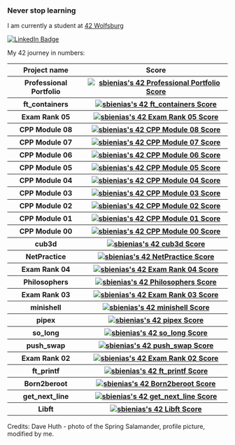 ### Never stop learning

I am currently a student at <a href="https://42wolfsburg.de/">42 Wolfsburg</a>

<div id="badges">
  <a href="https://www.linkedin.com/in/sanbie">
    <img src="https://img.shields.io/badge/LinkedIn-blue?style=for-the-badge&logo=linkedin&logoColor=white" alt="LinkedIn Badge"/></a>
</div>


<h>My 42 journey in numbers:</h>
<table>
  <tr>
    <th>Project name</th>
    <th>Score</th>
  </tr>
<tr>
	<th> Professional Portfolio 

<th> <a href="https://github.com/JaeSeoKim/badge42"><img src="https://badge42.vercel.app/api/v2/cl6f4c2bs000609jmd8iqcx6p/project/2700423" alt="sbienias's 42 Professional Portfolio Score" /></a>

<tr>
	<th> ft_containers 

<th> <a href="https://github.com/JaeSeoKim/badge42"><img src="https://badge42.vercel.app/api/v2/cl6f4c2bs000609jmd8iqcx6p/project/2629288" alt="sbienias's 42 ft_containers Score" /></a>

<tr>
	<th> Exam Rank 05 

<th> <a href="https://github.com/JaeSeoKim/badge42"><img src="https://badge42.vercel.app/api/v2/cl6f4c2bs000609jmd8iqcx6p/project/2623102" alt="sbienias's 42 Exam Rank 05 Score" /></a>

<tr>
	<th> CPP Module 08 

<th> <a href="https://github.com/JaeSeoKim/badge42"><img src="https://badge42.vercel.app/api/v2/cl6f4c2bs000609jmd8iqcx6p/project/2620500" alt="sbienias's 42 CPP Module 08 Score" /></a>

<tr>
	<th> CPP Module 07 

<th> <a href="https://github.com/JaeSeoKim/badge42"><img src="https://badge42.vercel.app/api/v2/cl6f4c2bs000609jmd8iqcx6p/project/2616639" alt="sbienias's 42 CPP Module 07 Score" /></a>

<tr>
	<th> CPP Module 06 

<th> <a href="https://github.com/JaeSeoKim/badge42"><img src="https://badge42.vercel.app/api/v2/cl6f4c2bs000609jmd8iqcx6p/project/2610216" alt="sbienias's 42 CPP Module 06 Score" /></a>

<tr>
	<th> CPP Module 05 

<th> <a href="https://github.com/JaeSeoKim/badge42"><img src="https://badge42.vercel.app/api/v2/cl6f4c2bs000609jmd8iqcx6p/project/2607374" alt="sbienias's 42 CPP Module 05 Score" /></a>

<tr>
	<th> CPP Module 04 

<th> <a href="https://github.com/JaeSeoKim/badge42"><img src="https://badge42.vercel.app/api/v2/cl6f4c2bs000609jmd8iqcx6p/project/2596255" alt="sbienias's 42 CPP Module 04 Score" /></a>

<tr>
	<th> CPP Module 03 

<th> <a href="https://github.com/JaeSeoKim/badge42"><img src="https://badge42.vercel.app/api/v2/cl6f4c2bs000609jmd8iqcx6p/project/2559368" alt="sbienias's 42 CPP Module 03 Score" /></a>

<tr>
	<th> CPP Module 02 

<th> <a href="https://github.com/JaeSeoKim/badge42"><img src="https://badge42.vercel.app/api/v2/cl6f4c2bs000609jmd8iqcx6p/project/2554568" alt="sbienias's 42 CPP Module 02 Score" /></a>

<tr>
	<th> CPP Module 01 

<th> <a href="https://github.com/JaeSeoKim/badge42"><img src="https://badge42.vercel.app/api/v2/cl6f4c2bs000609jmd8iqcx6p/project/2546840" alt="sbienias's 42 CPP Module 01 Score" /></a>

<tr>
	<th> CPP Module 00 

<th> <a href="https://github.com/JaeSeoKim/badge42"><img src="https://badge42.vercel.app/api/v2/cl6f4c2bs000609jmd8iqcx6p/project/2539925" alt="sbienias's 42 CPP Module 00 Score" /></a>

<tr>
	<th> cub3d 

<th> <a href="https://github.com/JaeSeoKim/badge42"><img src="https://badge42.vercel.app/api/v2/cl6f4c2bs000609jmd8iqcx6p/project/2535063" alt="sbienias's 42 cub3d Score" /></a>

<tr>
	<th> NetPractice 

<th> <a href="https://github.com/JaeSeoKim/badge42"><img src="https://badge42.vercel.app/api/v2/cl6f4c2bs000609jmd8iqcx6p/project/2532779" alt="sbienias's 42 NetPractice Score" /></a>

<tr>
	<th> Exam Rank 04 

<th> <a href="https://github.com/JaeSeoKim/badge42"><img src="https://badge42.vercel.app/api/v2/cl6f4c2bs000609jmd8iqcx6p/project/2532774" alt="sbienias's 42 Exam Rank 04 Score" /></a>

<tr>
	<th> Philosophers 

<th> <a href="https://github.com/JaeSeoKim/badge42"><img src="https://badge42.vercel.app/api/v2/cl6f4c2bs000609jmd8iqcx6p/project/2486330" alt="sbienias's 42 Philosophers Score" /></a>

<tr>
	<th> Exam Rank 03 

<th> <a href="https://github.com/JaeSeoKim/badge42"><img src="https://badge42.vercel.app/api/v2/cl6f4c2bs000609jmd8iqcx6p/project/2450495" alt="sbienias's 42 Exam Rank 03 Score" /></a>

<tr>
	<th> minishell 

<th> <a href="https://github.com/JaeSeoKim/badge42"><img src="https://badge42.vercel.app/api/v2/cl6f4c2bs000609jmd8iqcx6p/project/2443747" alt="sbienias's 42 minishell Score" /></a>

<tr>
	<th> pipex 

<th> <a href="https://github.com/JaeSeoKim/badge42"><img src="https://badge42.vercel.app/api/v2/cl6f4c2bs000609jmd8iqcx6p/project/2382720" alt="sbienias's 42 pipex Score" /></a>

<tr>
	<th> so_long 

<th> <a href="https://github.com/JaeSeoKim/badge42"><img src="https://badge42.vercel.app/api/v2/cl6f4c2bs000609jmd8iqcx6p/project/2343954" alt="sbienias's 42 so_long Score" /></a>

<tr>
	<th> push_swap 

<th> <a href="https://github.com/JaeSeoKim/badge42"><img src="https://badge42.vercel.app/api/v2/cl6f4c2bs000609jmd8iqcx6p/project/2284920" alt="sbienias's 42 push_swap Score" /></a>

<tr>
	<th> Exam Rank 02 

<th> <a href="https://github.com/JaeSeoKim/badge42"><img src="https://badge42.vercel.app/api/v2/cl6f4c2bs000609jmd8iqcx6p/project/2284765" alt="sbienias's 42 Exam Rank 02 Score" /></a>

<tr>
	<th> ft_printf 

<th> <a href="https://github.com/JaeSeoKim/badge42"><img src="https://badge42.vercel.app/api/v2/cl6f4c2bs000609jmd8iqcx6p/project/2215928" alt="sbienias's 42 ft_printf Score" /></a>

<tr>
	<th> Born2beroot 

<th> <a href="https://github.com/JaeSeoKim/badge42"><img src="https://badge42.vercel.app/api/v2/cl6f4c2bs000609jmd8iqcx6p/project/2194095" alt="sbienias's 42 Born2beroot Score" /></a>

<tr>
	<th> get_next_line 

<th> <a href="https://github.com/JaeSeoKim/badge42"><img src="https://badge42.vercel.app/api/v2/cl6f4c2bs000609jmd8iqcx6p/project/2194091" alt="sbienias's 42 get_next_line Score" /></a>

<tr>
	<th> Libft 
<th> <a href="https://github.com/JaeSeoKim/badge42"><img src="https://badge42.vercel.app/api/v2/cl6f4c2bs000609jmd8iqcx6p/project/2170561" alt="sbienias's 42 Libft Score" /></a>
</table>

<!--
**SmaltSalamander/SmaltSalamander** is a ✨ _special_ ✨ repository because its `README.md` (this file) appears on your GitHub profile.

Here are some ideas to get you started:

- 🔭 I’m currently working on ...
- 🌱 I’m currently learning ...
- 👯 I’m looking to collaborate on ...
- 🤔 I’m looking for help with ...
- 💬 Ask me about ...
- 📫 How to reach me: ...
- 😄 Pronouns: ...
- ⚡ Fun fact: ...
-->






Credits:
Dave Huth - photo of the Spring Salamander, profile picture, modified by me.
